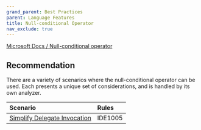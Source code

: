 ```yaml
---
grand_parent: Best Practices
parent: Language Features
title: Null-conditional Operator
nav_exclude: true
---
```


[Microsoft Docs / Null-conditional operator](https://docs.microsoft.com/en-us/dotnet/csharp/language-reference/operators/member-access-operators#null-conditional-operators--and-)

## Recommendation

There are a variety of scenarios where the null-conditional operator can be used. Each presents a unique set of considerations, and is handled by its own analyzer.

| Scenario | Rules
|:-|:-|
| [Simplify Delegate Invocation](null-conditional_operator_delegate_invocation.md) | IDE1005 |

